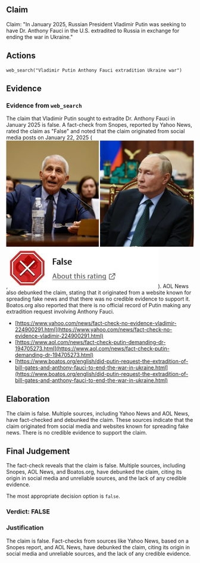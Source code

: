## Claim
Claim: "In January 2025, Russian President Vladimir Putin was seeking to have Dr. Anthony Fauci in the U.S. extradited to Russia in exchange for ending the war in Ukraine."

## Actions
```
web_search("Vladimir Putin Anthony Fauci extradition Ukraine war")
```

## Evidence
### Evidence from `web_search`
The claim that Vladimir Putin sought to extradite Dr. Anthony Fauci in January 2025 is false. A fact-check from Snopes, reported by Yahoo News, rated the claim as "False" and noted that the claim originated from social media posts on January 22, 2025 (![image 618](media/2025-08-06_17-53-1754502814-082246.jpg), ![image 619](media/2025-08-06_17-53-1754502814-289388.jpg)). AOL News also debunked the claim, stating that it originated from a website known for spreading fake news and that there was no credible evidence to support it. Boatos.org also reported that there is no official record of Putin making any extradition request involving Anthony Fauci.

*   [https://www.yahoo.com/news/fact-check-no-evidence-vladimir-224900291.html](https://www.yahoo.com/news/fact-check-no-evidence-vladimir-224900291.html)
*   [https://www.aol.com/news/fact-check-putin-demanding-dr-194705273.html](https://www.aol.com/news/fact-check-putin-demanding-dr-194705273.html)
*   [https://www.boatos.org/english/did-putin-request-the-extradition-of-bill-gates-and-anthony-fauci-to-end-the-war-in-ukraine.html](https://www.boatos.org/english/did-putin-request-the-extradition-of-bill-gates-and-anthony-fauci-to-end-the-war-in-ukraine.html)


## Elaboration
The claim is false. Multiple sources, including Yahoo News and AOL News, have fact-checked and debunked the claim. These sources indicate that the claim originated from social media and websites known for spreading fake news. There is no credible evidence to support the claim.


## Final Judgement
The fact-check reveals that the claim is false. Multiple sources, including Snopes, AOL News, and Boatos.org, have debunked the claim, citing its origin in social media and unreliable sources, and the lack of any credible evidence.

The most appropriate decision option is `false`.


### Verdict: FALSE

### Justification
The claim is false. Fact-checks from sources like Yahoo News, based on a Snopes report, and AOL News, have debunked the claim, citing its origin in social media and unreliable sources, and the lack of any credible evidence.
